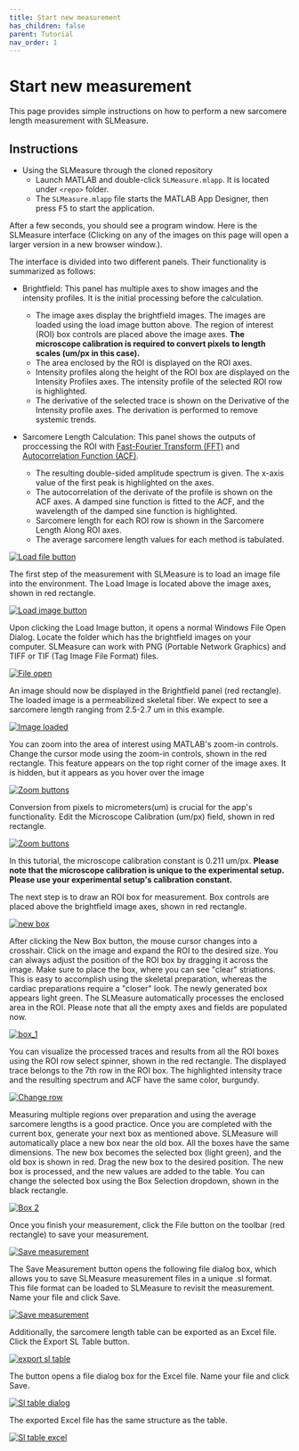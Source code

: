 ```yaml
---
title: Start new measurement
has_children: false
parent: Tutorial
nav_order: 1
---
```


# Start new measurement

This page provides simple instructions on how to perform a new sarcomere length measurement with SLMeasure.

## Instructions

+ Using the SLMeasure through the cloned repository
    - Launch MATLAB and double-click `SLMeasure.mlapp`. It is located under `<repo>` folder. 
    - The `SLMeasure.mlapp` file starts the MATLAB App Designer, then press <kbd>F5</kbd> to start the application.

After a few seconds, you should see a program window. Here is the SLMeasure interface (Clicking on any of the images on this page will open a larger version in a new browser window.).

The interface is divided into two different panels. Their functionality is summarized as follows:
+ Brightfield: This panel has multiple axes to show images and the intensity profiles. It is the initial processing before the calculation.
    + The image axes display the brightfield images. The images are loaded using the load image button above. The region of interest (ROI) box controls are placed above the image axes. **The microscope calibration is required to convert pixels to length scales (um/px in this case).**
    + The area enclosed by the ROI is displayed on the ROI axes.
    + Intensity profiles along the height of the ROI box are displayed on the Intensity Profiles axes. The intensity profile of the selected ROI row is highlighted.
    + The derivative of the selected trace is shown on the Derivative of the Intensity profile axes. The derivation is performed to remove systemic trends.

+ Sarcomere Length Calculation: This panel shows the outputs of proccessing the ROI with [Fast-Fourier Transform (FFT)](https://en.wikipedia.org/wiki/Fast_Fourier_transform) and [Autocorrelation Function (ACF)](https://en.wikipedia.org/wiki/Autocorrelation).
    + The resulting double-sided amplitude spectrum is given. The x-axis value of the first peak is highlighted on the axes. 
    + The autocorrelation of the derivate of the profile is shown on the ACF axes. A damped sine function is fitted to the ACF, and the wavelength of the damped sine function is highlighted.
    + Sarcomere length for each ROI row is shown in the Sarcomere Length Along ROI axes.
    + The average sarcomere length values for each method is tabulated.

<a href="media/start_up_window.png" target="_blank">![Load file button](media/start_up_window.png)</a>

The first step of the measurement with SLMeasure is to load an image file into the environment. The Load Image is located above the image axes, shown in red rectangle.

<a href="media/load_image.png" target="_blank">![Load image button](media/load_image.png)</a>

Upon clicking the Load Image button, it opens a normal Windows File Open Dialog. Locate the folder which has the brightfield images on your computer. SLMeasure can work with PNG (Portable Network Graphics) and TIFF or TIF (Tag Image File Format) files.

<a href="media/file_open.png" target="_blank">![File open](media/file_open.png)</a>

An image should now be displayed in the Brightfield panel (red rectangle). The loaded image is a permeabilized skeletal fiber. We expect to see a sarcomere length ranging from 2.5-2.7 um in this example.

<a href="media/image_loaded.png" target="_blank">![Image loaded](media/image_loaded.png)</a>

You can zoom into the area of interest using MATLAB's zoom-in controls. Change the cursor mode using the zoom-in controls, shown in the red rectangle. This feature appears on the top right corner of the image axes. It is hidden, but it appears as you hover over the image

<a href="media/zoom_buttons.png" target="_blank">![Zoom buttons](media/zoom_buttons.png)</a>

Conversion from pixels to micrometers(um) is crucial for the app's functionality. Edit the Microscope Calibration (um/px) field, shown in red rectangle.

<a href="media/microscope_calibration.png" target="_blank">![Zoom buttons](media/microscope_calibration.png)</a>

In this tutorial, the microscope calibration constant is 0.211 um/px. **Please note that the microscope calibration is unique to the experimental setup. Please use your experimental setup's calibration constant.**

The next step is to draw an ROI box for measurement. Box controls are placed above the brightfield image axes, shown in red rectangle.

<a href="media/new_box.png" target="_blank">![new box](media/new_box.png)</a>

After clicking the New Box button, the mouse cursor changes into a crosshair. Click on the image and expand the ROI to the desired size. You can always adjust the position of the ROI box by dragging it across the image. Make sure to place the box, where you can see "clear" striations. This is easy to accomplish using the skeletal preparation, whereas the cardiac preparations require a "closer" look. The newly generated box appears light green. The SLMeasure automatically processes the enclosed area in the ROI. Please note that all the empty axes and fields are populated now.

<a href="media/box_1.png" target="_blank">![box_1](media/box_1.png)</a>

You can visualize the processed traces and results from all the ROI boxes using the ROI row select spinner, shown in the red rectangle. The displayed trace belongs to the 7th row in the ROI box. The highlighted intensity trace and the resulting spectrum and ACF have the same color, burgundy.

<a href="media/change_row.png" target="_blank">![Change row](media/change_row.png)</a>

Measuring multiple regions over preparation and using the average sarcomere lengths is a good practice. Once you are completed with the current box, generate your next box as mentioned above. SLMeasure will automatically place a new box near the old box. All the boxes have the same dimensions. The new box becomes the selected box (light green), and the old box is shown in red. Drag the new box to the desired position. The new box is processed, and the new values are added to the table. You can change the selected box using the Box Selection dropdown, shown in the black rectangle.

<a href="media/box_2.png" target="_blank">![Box 2](media/box_2.png)</a>

Once you finish your measurement, click the File button on the toolbar (red rectangle) to save your measurement.

<a href="media/save_measurement.png" target="_blank">![Save measurement](media/save_measurement.png)</a>

The Save Measurement button opens the following file dialog box, which allows you to save SLMeasure measurement files in a unique .sl format. This file format can be loaded to SLMeasure to revisit the measurement. Name your file and click Save.

<a href="media/save_measurement_dialog.png" target="_blank">![Save measurement](media/save_measurement_dialog.png)</a>

Additionally, the sarcomere length table can be exported as an Excel file. Click the Export SL Table button. 

<a href="media/export_sl_table.png" target="_blank">![export sl table](media/export_sl_table.png)</a>

The button opens a file dialog box for the Excel file. Name your file and click Save.

<a href="media/sl_table_dialog.png" target="_blank">![Sl table dialog](media/sl_table_dialog.png)</a>

The exported Excel file has the same structure as the table.

<a href="media/sl_table_excel.png" target="_blank">![Sl table excel](media/sl_table_excel.png)</a>
